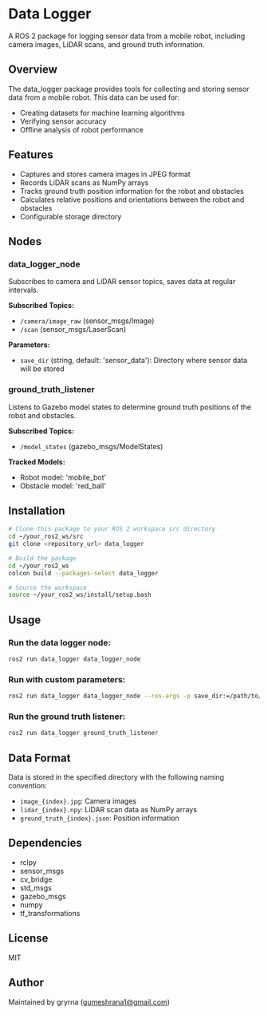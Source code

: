  # Data Logger

A ROS 2 package for logging sensor data from a mobile robot, including camera images, LiDAR scans, and ground truth information.

## Overview

The data_logger package provides tools for collecting and storing sensor data from a mobile robot. This data can be used for:
- Creating datasets for machine learning algorithms
- Verifying sensor accuracy
- Offline analysis of robot performance

## Features

- Captures and stores camera images in JPEG format
- Records LiDAR scans as NumPy arrays
- Tracks ground truth position information for the robot and obstacles
- Calculates relative positions and orientations between the robot and obstacles
- Configurable storage directory

## Nodes

### data_logger_node

Subscribes to camera and LiDAR sensor topics, saves data at regular intervals.

**Subscribed Topics:**
- `/camera/image_raw` (sensor_msgs/Image)
- `/scan` (sensor_msgs/LaserScan)

**Parameters:**
- `save_dir` (string, default: 'sensor_data'): Directory where sensor data will be stored

### ground_truth_listener

Listens to Gazebo model states to determine ground truth positions of the robot and obstacles.

**Subscribed Topics:**
- `/model_states` (gazebo_msgs/ModelStates)

**Tracked Models:**
- Robot model: 'mobile_bot'
- Obstacle model: 'red_ball'

## Installation

```bash
# Clone this package to your ROS 2 workspace src directory
cd ~/your_ros2_ws/src
git clone <repository_url> data_logger

# Build the package
cd ~/your_ros2_ws
colcon build --packages-select data_logger

# Source the workspace
source ~/your_ros2_ws/install/setup.bash
```

## Usage

### Run the data logger node:

```bash
ros2 run data_logger data_logger_node
```

### Run with custom parameters:

```bash
ros2 run data_logger data_logger_node --ros-args -p save_dir:=/path/to/custom/directory
```

### Run the ground truth listener:

```bash
ros2 run data_logger ground_truth_listener
```

## Data Format

Data is stored in the specified directory with the following naming convention:
- `image_{index}.jpg`: Camera images
- `lidar_{index}.npy`: LiDAR scan data as NumPy arrays
- `ground_truth_{index}.json`: Position information

## Dependencies

- rclpy
- sensor_msgs
- cv_bridge
- std_msgs
- gazebo_msgs
- numpy
- tf_transformations

## License

MIT

## Author

Maintained by gryrna (gumeshrana1@gmail.com)